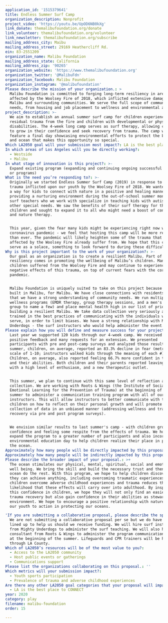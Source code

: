 ```yaml
---
application_id: '1515379641'
title: Endless Summer Surf Camp
organization_description: Nonprofit
project_video: 'https://youtu.be/UpOD6NB0kXg'
link_donate: themalibufoundation.org/donate
link_volunteer: themalibufoundation.org/volunteer
link_newsletter: themalibufoundation.org/subscribe
mailing_address_city: Maibu
mailing_address_street: 29169 Heathercliff Rd.
ein: 83-2551209
organization_name: Malibu Foundation
mailing_address_state: California
mailing_address_zip: '90265'
organization_website: 'https://www.themalibufoundation.org'
organization_twitter: '@MalibuFdn'
organization_facebook: Malibu Foundation
organization_instagram: '@malibufoundation'
Please describe the mission of your organization.: >
  Malibu Foundation is committed to forging long-term resiliency in areas
  affected by the Woolsey Fire of 2018, which inflicted extensive damage on
  Malibu and surrounding communities. We serve the full scope of communities’
  needs, from housing and job placement to wellness and environmental advocacy.
project_description: >-
  We aim to establish an annual summer surf camp for children experiencing
  residual trauma from the fire and children with developmental or physical
  disabilities. The 4-week long camp serves as surf therapy, allowing children
  to grow in their confidence and seek recovery from trauma. The camp will
  feature a final day showcasing environmental efforts to protect the beaches
  and ocean that makes this opportunity so special. 
Which LA2050 goal will your submission most impact?: LA is the best place to PLAY
In which areas of Los Angeles will you be directly working?:
  - Westside
  - Malibu
In what stage of innovation is this project?: >-
  Expand existing program (expanding and continuing ongoing successful projects
  or programs)
What is the need you’re responding to?: >-
  Originally we started Endless Summer Surf Camp (2019) in response to the
  trauma inflicted upon our youth by the Woolsey Fire of 2018. We wanted to find
  a way for kids to connect with nature in a positive and healing manner, while
  providing a nurturing environment during the out-of-school summer months. The
  surf teachers who we work with specialize in teaching kids with autism and
  other special needs. We saw the benefits of their surf therapy for these
  children and sought to expand it to all who might need a boost of confidence
  and nature therapy. 


  This year, given the fear many kids might be experiencing right now with the
  coronavirus pandemic - we feel that hosting this camp will be more relevant
  than ever. The pandemic will likely heighten some of the trauma that children
  affected by the Woolsey Fire already suffer from. We hope that this camp will
  serve as a solace, something to look forward to during these difficult times. 
Why is this project important to the work of your organization?: >-
  Our goal as an organization is to create a resilient Malibu. Part of this
  resiliency comes in promoting the wellbeing of Malibu’s children. Many
  children suffered from the Woolsey Fire and may continue to experience the
  negative effects of this trauma, on top of current fears with the coronavirus
  pandemic.


  Malibu Foundation is uniquely suited to take on this project because we were
  built in Malibu, for Malibu. We have close connections with residents and feel
  that we have a strong understanding of community needs. We run multiple
  wellness programs (EMDR therapy, group therapy sessions, and a men's support
  group to name a few) and place mental health high in our list of priorities in
  building a resilient Malibu. We take data collection very seriously and are
  trained in the best practices of communicating with the individuals who we
  serve, in order to limit biases. We have a strong relationship with Mighty
  Underdogs - the surf instructors who would help administer the event. 
Please explain how you will define and measure success for your project.: >
  Last year we supported 120 kids through our 4-week camp. We received 100%
  positive feedback and many requests for an extension. We presented
  participants with pre and post-camp surveys and analyzed those results. Last
  summer, children, on average, reported an 83.3% decline in fear (metric on a
  scale of 1-10; instructors walked kids through the meaning of each #).
  Children, on average, also reported feeling 66.7% more confident in themselves
  and their abilities. Both children and their parents reported leaving the camp
  with a high level of enthusiasm, and a new therapeutic outlet.


  This summer, we plan to continue with this same level of reflection and data
  collection. We are working with Roots & Wings (the Institute of Social &
  Emotional Learning for the Prevention of Trauma) at the beginning of the
  summer to administer a communication training program with all of our
  instructors. This will allow instructors to better communicate with the
  children on how to reflect on their personal growth and will promote
  collection of data in an unbiased manner (addressing wellness and trauma
  recovery via pre and post program surveys). 


  We envision similar results to last summer's camp - with children growing in
  confidence and feeling some respite from the effects of trauma. We hope to
  expand the program to a greater number of participants and also incorporate an
  environmental education day to help children realize their place in protecting
  the ocean. 
Approximately how many people will be directly impacted by this proposal?: '200'
Approximately how many people will be indirectly impacted by this proposal?: '400'
Please describe the broader impact of your proposal.: >+
  The ocean stimulates our physical, mental, spiritual, social and emotional
  well being. We bring the skill and build the necessary trust and then let the
  ocean do the rest. With this program, we hope to help children discover that
  they can achieve anything, including overcoming traumatic experiences. Helping
  children overcome adverse childhood experiences and trauma reduces the
  likelihood that these effects will carry over into adulthood. By inspiring
  this confidence in children, we hope they will not only find an easier road to
  trauma recovery but also gain confidence in their abilities as stewards of the
  environment. We hope to encourage a positive relationship with nature and spur
  our youth to action in protecting our oceans. 

'If you are submitting a collaborative proposal, please describe the specific role of partner organizations in the project.': >-
  We are not submitting a collaborative proposal per se but we do have partners
  lined up to help us should we receive funding. We will hire surf instructors
  from Mighty Underdogs to administer the surf teaching. We will also hire a
  consultant from Roots & Wings to administer the program communication training
  at the beginning of the summer. Lifeguards and CPR trainers will be hired
  through LA County.
Which of LA2050’s resources will be of the most value to you?:
  - Access to the LA2050 community
  - Host public events or gatherings
  - Communications support
Please list the organizations collaborating on this proposal.: ''
Which metrics will your submission impact?:
  - Youth sports participation
  - Prevalence of trauma and adverse childhood experiences
Are there any other LA2050 goal categories that your proposal will impact?:
  - LA is the best place to CONNECT
year: 2020
category: play
filename: malibu-foundation
order: 15

---
```

